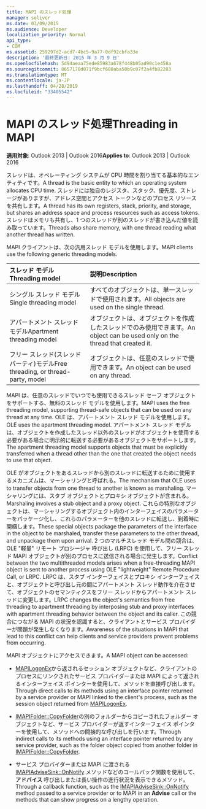 ```yaml
---
title: MAPI のスレッド処理
manager: soliver
ms.date: 03/09/2015
ms.audience: Developer
localization_priority: Normal
api_type:
- COM
ms.assetid: 259297d2-acd7-4bc5-9a77-0df92cbfa33e
description: '最終更新日: 2015 年 3 月 9 日'
ms.openlocfilehash: 5d94aeaa75ede85983a678f448b05ad90c1e458a
ms.sourcegitcommit: 8657170d071f9bcf680aba50b9c07f2a4fb82283
ms.translationtype: MT
ms.contentlocale: ja-JP
ms.lasthandoff: 04/28/2019
ms.locfileid: "33405542"
---
```

# <a name="threading-in-mapi"></a><span data-ttu-id="6e9a0-103">MAPI のスレッド処理</span><span class="sxs-lookup"><span data-stu-id="6e9a0-103">Threading in MAPI</span></span>

  
  
<span data-ttu-id="6e9a0-104">**適用対象**: Outlook 2013 | Outlook 2016</span><span class="sxs-lookup"><span data-stu-id="6e9a0-104">**Applies to**: Outlook 2013 | Outlook 2016</span></span> 
  
<span data-ttu-id="6e9a0-105">スレッドは、オペレーティング システムが CPU 時間を割り当てる基本的なエンティティです。</span><span class="sxs-lookup"><span data-stu-id="6e9a0-105">A thread is the basic entity to which an operating system allocates CPU time.</span></span> <span data-ttu-id="6e9a0-106">スレッドには独自のレジスタ、スタック、優先度、ストレージがありますが、アドレス空間とアクセス トークンなどのプロセス リソースを共有します。</span><span class="sxs-lookup"><span data-stu-id="6e9a0-106">A thread has its own registers, stack, priority, and storage, but shares an address space and process resources such as access tokens.</span></span> <span data-ttu-id="6e9a0-107">スレッドはメモリも共有し、1 つのスレッドが別のスレッドが書き込んだ値を読み取っています。</span><span class="sxs-lookup"><span data-stu-id="6e9a0-107">Threads also share memory, with one thread reading what another thread has written.</span></span>
  
<span data-ttu-id="6e9a0-108">MAPI クライアントは、次の汎用スレッド モデルを使用します。</span><span class="sxs-lookup"><span data-stu-id="6e9a0-108">MAPI clients use the following generic threading models.</span></span>
  
|<span data-ttu-id="6e9a0-109">**スレッド モデル**</span><span class="sxs-lookup"><span data-stu-id="6e9a0-109">**Threading model**</span></span>|<span data-ttu-id="6e9a0-110">**説明**</span><span class="sxs-lookup"><span data-stu-id="6e9a0-110">**Description**</span></span>|
|:-----|:-----|
|<span data-ttu-id="6e9a0-111">シングル スレッド モデル</span><span class="sxs-lookup"><span data-stu-id="6e9a0-111">Single threading model</span></span>  <br/> |<span data-ttu-id="6e9a0-112">すべてのオブジェクトは、単一スレッドで使用されます。</span><span class="sxs-lookup"><span data-stu-id="6e9a0-112">All objects are used on the single thread.</span></span>  <br/> |
|<span data-ttu-id="6e9a0-113">アパートメント スレッド モデル</span><span class="sxs-lookup"><span data-stu-id="6e9a0-113">Apartment threading model</span></span>  <br/> |<span data-ttu-id="6e9a0-114">オブジェクトは、オブジェクトを作成したスレッドでのみ使用できます。</span><span class="sxs-lookup"><span data-stu-id="6e9a0-114">An object can be used only on the thread that created it.</span></span>  <br/> |
|<span data-ttu-id="6e9a0-115">フリー スレッド(スレッド パーティ)モデル</span><span class="sxs-lookup"><span data-stu-id="6e9a0-115">Free threading, or thread-party, model</span></span>  <br/> |<span data-ttu-id="6e9a0-116">オブジェクトは、任意のスレッドで使用できます。</span><span class="sxs-lookup"><span data-stu-id="6e9a0-116">An object can be used on any thread.</span></span>  <br/> |
   
<span data-ttu-id="6e9a0-117">MAPI は、任意のスレッドでいつでも使用できるスレッド セーフ オブジェクトをサポートする、無料のスレッド モデルを使用します。</span><span class="sxs-lookup"><span data-stu-id="6e9a0-117">MAPI uses the free threading model, supporting thread-safe objects that can be used on any thread at any time.</span></span> <span data-ttu-id="6e9a0-118">OLE は、アパートメント スレッド モデルを使用します。</span><span class="sxs-lookup"><span data-stu-id="6e9a0-118">OLE uses the apartment threading model.</span></span> <span data-ttu-id="6e9a0-119">アパートメント スレッド モデルは、オブジェクトを作成したスレッド以外のスレッドがオブジェクトを使用する必要がある場合に明示的に転送する必要があるオブジェクトをサポートします。</span><span class="sxs-lookup"><span data-stu-id="6e9a0-119">The apartment threading model supports objects that must be explicitly transferred when a thread other than the one that created the object needs to use that object.</span></span>
  
<span data-ttu-id="6e9a0-120">OLE がオブジェクトをあるスレッドから別のスレッドに転送するために使用するメカニズムは、マーシャリングと呼ばれる。</span><span class="sxs-lookup"><span data-stu-id="6e9a0-120">The mechanism that OLE uses to transfer objects from one thread to another is known as marshaling.</span></span> <span data-ttu-id="6e9a0-121">マーシャリングには、スタブ オブジェクトとプロキシ オブジェクトが含まれる。</span><span class="sxs-lookup"><span data-stu-id="6e9a0-121">Marshaling involves a stub object and a proxy object.</span></span> <span data-ttu-id="6e9a0-122">これらの特別なオブジェクトは、マーシャリングするオブジェクト内のインターフェイスのパラメーターをパッケージ化し、これらのパラメーターを他のスレッドに転送し、到着時に開梱します。</span><span class="sxs-lookup"><span data-stu-id="6e9a0-122">These special objects package the parameters of the interface in the object to be marshaled, transfer these parameters to the other thread, and unpackage them upon arrival.</span></span> <span data-ttu-id="6e9a0-123">2 つのマルチスレッド モデル間の競合は、OLE "軽量" リモート プロシージャ 呼び出し (LRPC) を使用して、フリー スレッド MAPI オブジェクトが別のプロセスに送信される場合に発生します。</span><span class="sxs-lookup"><span data-stu-id="6e9a0-123">Conflict between the two multithreaded models arises when a free-threading MAPI object is sent to another process using OLE "lightweight" Remote Procedure Call, or LRPC.</span></span> <span data-ttu-id="6e9a0-124">LRPC は、スタブ インターフェイスとプロキシ インターフェイスと、オブジェクトと呼び出し元の間にアパートメント スレッド動作を介在させて、オブジェクトのセマンティクスをフリー スレッドからアパートメント スレッドに変更します。</span><span class="sxs-lookup"><span data-stu-id="6e9a0-124">LRPC changes the object's semantics from free threading to apartment threading by interposing stub and proxy interfaces with apartment threading behavior between the object and its caller.</span></span> <span data-ttu-id="6e9a0-125">この競合につながる MAPI の状況を認識すると、クライアントとサービス プロバイダーが問題が発生しなくなります。</span><span class="sxs-lookup"><span data-stu-id="6e9a0-125">Awareness of the situations in MAPI that lead to this conflict can help clients and service providers prevent problems from occurring.</span></span>
  
<span data-ttu-id="6e9a0-126">MAPI オブジェクトにアクセスできます。</span><span class="sxs-lookup"><span data-stu-id="6e9a0-126">A MAPI object can be accessed:</span></span>
  
- <span data-ttu-id="6e9a0-127">[MAPILogonEx](mapilogonex.md)から返されるセッション オブジェクトなど、クライアントのプロセスにリンクされたサービス プロバイダーまたは MAPI によって返されるインターフェイス ポインターを使用して、メソッドを直接呼び出します。</span><span class="sxs-lookup"><span data-stu-id="6e9a0-127">Through direct calls to its methods using an interface pointer returned by a service provider or MAPI linked to the client's process, such as the session object returned from [MAPILogonEx](mapilogonex.md).</span></span>
    
- <span data-ttu-id="6e9a0-128">[IMAPIFolder::CopyFolder](imapifolder-copyfolder.md)の別のフォルダーからコピーされたフォルダー オブジェクトなど、サービス プロバイダーが返すインターフェイス ポインターを使用して、メソッドへの間接的な呼び出しを行います。</span><span class="sxs-lookup"><span data-stu-id="6e9a0-128">Through indirect calls to its methods using an interface pointer returned by any service provider, such as the folder object copied from another folder in [IMAPIFolder::CopyFolder](imapifolder-copyfolder.md).</span></span>
    
- <span data-ttu-id="6e9a0-129">サービス プロバイダーまたは MAPI に渡される [IMAPIAdviseSink::OnNotify](imapiadvisesink-onnotify.md) メソッドなどのコールバック関数を使用して、 **アドバイス** 呼び出しまたは長い操作の進行状況を表示できるメソッド。</span><span class="sxs-lookup"><span data-stu-id="6e9a0-129">Through a callback function, such as the [IMAPIAdviseSink::OnNotify](imapiadvisesink-onnotify.md) method passed to a service provider or to MAPI in an **Advise** call or the methods that can show progress on a lengthy operation.</span></span> 
    

